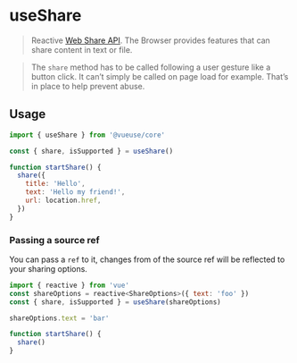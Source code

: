 # useShare

> Reactive [Web Share API](https://developer.mozilla.org/en-US/docs/Web/API/Navigator/share). The Browser provides features that can share content in text or file.

> The `share` method has to be called following a user gesture like a button click. It can’t simply be called on page load for example. That’s in place to help prevent abuse.

## Usage

```js
import { useShare } from '@vueuse/core'

const { share, isSupported } = useShare()

function startShare() {
  share({
    title: 'Hello',
    text: 'Hello my friend!',
    url: location.href,
  })
}
```


### Passing a source ref

You can pass a `ref` to it, changes from of the source ref will be reflected to your sharing options.

```js {7}
import { reactive } from 'vue'
const shareOptions = reactive<ShareOptions>({ text: 'foo' })
const { share, isSupported } = useShare(shareOptions)

shareOptions.text = 'bar'

function startShare() {
  share()
}
```

